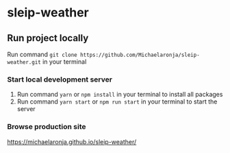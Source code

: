 # sleip-weather

## Run project locally 
 
Run command `git clone https://github.com/Michaelaronja/sleip-weather.git` in your terminal 

### Start local development server
1. Run command `yarn` or `npm install` in your terminal to install all packages
2. Run command `yarn start` or `npm run start` in your terminal to start the server 

### Browse production site
https://michaelaronja.github.io/sleip-weather/

